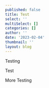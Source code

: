 ```yaml
---
published: false
title: Test
select: ''
multiSelect: []
categories: []
author: ''
date: '2023-02-04'
thumbnail: ''
layout: blog
---
```

T﻿esting

<Component>

Test

</Component>

More Testing

